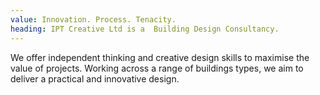 ```yaml
---
value: Innovation. Process. Tenacity.
heading: IPT Creative Ltd is a  Building Design Consultancy.
---
```

We offer independent thinking and creative design skills to maximise the value of projects. Working across a range of buildings types, we aim to deliver a practical and innovative design.